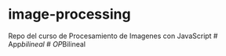 # image-processing
Repo del curso de Procesamiento de Imagenes con  JavaScript
#   A p p _ b i l i n e a l  
 #   O P _ B i l i n e a l  
 